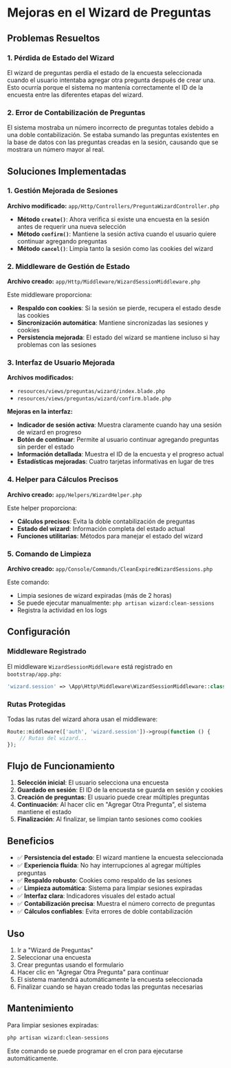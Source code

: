 # Mejoras en el Wizard de Preguntas

## Problemas Resueltos

### 1. Pérdida de Estado del Wizard
El wizard de preguntas perdía el estado de la encuesta seleccionada cuando el usuario intentaba agregar otra pregunta después de crear una. Esto ocurría porque el sistema no mantenía correctamente el ID de la encuesta entre las diferentes etapas del wizard.

### 2. Error de Contabilización de Preguntas
El sistema mostraba un número incorrecto de preguntas totales debido a una doble contabilización. Se estaba sumando las preguntas existentes en la base de datos con las preguntas creadas en la sesión, causando que se mostrara un número mayor al real.

## Soluciones Implementadas

### 1. Gestión Mejorada de Sesiones

**Archivo modificado:** `app/Http/Controllers/PreguntaWizardController.php`

- **Método `create()`**: Ahora verifica si existe una encuesta en la sesión antes de requerir una nueva selección
- **Método `confirm()`**: Mantiene la sesión activa cuando el usuario quiere continuar agregando preguntas
- **Método `cancel()`**: Limpia tanto la sesión como las cookies del wizard

### 2. Middleware de Gestión de Estado

**Archivo creado:** `app/Http/Middleware/WizardSessionMiddleware.php`

Este middleware proporciona:
- **Respaldo con cookies**: Si la sesión se pierde, recupera el estado desde las cookies
- **Sincronización automática**: Mantiene sincronizadas las sesiones y cookies
- **Persistencia mejorada**: El estado del wizard se mantiene incluso si hay problemas con las sesiones

### 3. Interfaz de Usuario Mejorada

**Archivos modificados:**
- `resources/views/preguntas/wizard/index.blade.php`
- `resources/views/preguntas/wizard/confirm.blade.php`

**Mejoras en la interfaz:**
- **Indicador de sesión activa**: Muestra claramente cuando hay una sesión de wizard en progreso
- **Botón de continuar**: Permite al usuario continuar agregando preguntas sin perder el estado
- **Información detallada**: Muestra el ID de la encuesta y el progreso actual
- **Estadísticas mejoradas**: Cuatro tarjetas informativas en lugar de tres

### 4. Helper para Cálculos Precisos

**Archivo creado:** `app/Helpers/WizardHelper.php`

Este helper proporciona:
- **Cálculos precisos**: Evita la doble contabilización de preguntas
- **Estado del wizard**: Información completa del estado actual
- **Funciones utilitarias**: Métodos para manejar el estado del wizard

### 5. Comando de Limpieza

**Archivo creado:** `app/Console/Commands/CleanExpiredWizardSessions.php`

Este comando:
- Limpia sesiones de wizard expiradas (más de 2 horas)
- Se puede ejecutar manualmente: `php artisan wizard:clean-sessions`
- Registra la actividad en los logs

## Configuración

### Middleware Registrado

El middleware `WizardSessionMiddleware` está registrado en `bootstrap/app.php`:

```php
'wizard.session' => \App\Http\Middleware\WizardSessionMiddleware::class,
```

### Rutas Protegidas

Todas las rutas del wizard ahora usan el middleware:

```php
Route::middleware(['auth', 'wizard.session'])->group(function () {
    // Rutas del wizard...
});
```

## Flujo de Funcionamiento

1. **Selección inicial**: El usuario selecciona una encuesta
2. **Guardado en sesión**: El ID de la encuesta se guarda en sesión y cookies
3. **Creación de preguntas**: El usuario puede crear múltiples preguntas
4. **Continuación**: Al hacer clic en "Agregar Otra Pregunta", el sistema mantiene el estado
5. **Finalización**: Al finalizar, se limpian tanto sesiones como cookies

## Beneficios

- ✅ **Persistencia del estado**: El wizard mantiene la encuesta seleccionada
- ✅ **Experiencia fluida**: No hay interrupciones al agregar múltiples preguntas
- ✅ **Respaldo robusto**: Cookies como respaldo de las sesiones
- ✅ **Limpieza automática**: Sistema para limpiar sesiones expiradas
- ✅ **Interfaz clara**: Indicadores visuales del estado actual
- ✅ **Contabilización precisa**: Muestra el número correcto de preguntas
- ✅ **Cálculos confiables**: Evita errores de doble contabilización

## Uso

1. Ir a "Wizard de Preguntas"
2. Seleccionar una encuesta
3. Crear preguntas usando el formulario
4. Hacer clic en "Agregar Otra Pregunta" para continuar
5. El sistema mantendrá automáticamente la encuesta seleccionada
6. Finalizar cuando se hayan creado todas las preguntas necesarias

## Mantenimiento

Para limpiar sesiones expiradas:

```bash
php artisan wizard:clean-sessions
```

Este comando se puede programar en el cron para ejecutarse automáticamente. 
